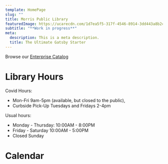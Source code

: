 ```yaml
---
template: HomePage
slug: ""
title: Morris Public Library
featuredImage: https://ucarecdn.com/1d7ea5f5-317f-4546-8914-3dd443a8b2ca/
subtitle: "**Work in progress**"
meta:
  description: This is a meta description.
  title: The Ultimate Gatsby Starter
---
```

Browse our [Enterprise Catalog](https://www.morrispublib.org/client/en_US/mo/?dt=list)

# Library Hours

Covid Hours: 

* Mon-Fri 9am-5pm (available, but closed to the public), 
* Curbside Pick-Up Tuesdays and Fridays 2-4pm

Usual hours:

* Monday - Thursday: 10:00AM - 8:00PM
* Friday - Saturday 10:00AM - 5:00PM
* Closed Sunday



# Calendar